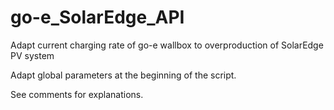 # go-e_SolarEdge_API
Adapt current charging rate of go-e wallbox to overproduction of SolarEdge PV system

Adapt global parameters at the beginning of the script.

See comments for explanations.
